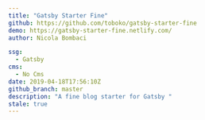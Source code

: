 ```yaml
---
title: "Gatsby Starter Fine"
github: https://github.com/toboko/gatsby-starter-fine
demo: https://gatsby-starter-fine.netlify.com/
author: Nicola Bombaci

ssg:
  - Gatsby
cms:
  - No Cms
date: 2019-04-18T17:56:10Z
github_branch: master
description: "A fine blog starter for Gatsby "
stale: true
---
```

